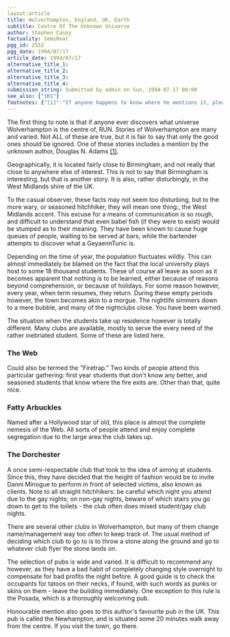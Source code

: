 ```yaml
---
layout:article
title: Wolverhampton, England, UK, Earth
subtitle: Centre Of The Unknown Universe
author: Stephen Casey
factuality: SemiReal
pgg_id: 2S52
pgg_date: 1994/07/17
article_date: 1994/07/17
alternative_title_1: 
alternative_title_2: 
alternative_title_3: 
alternative_title_4: 
submission_string: Submitted by admin on Sun, 1994-07-17 00:00
see_also: ["1R1"]
footnotes: {"[1]":"If anyone happens to know where he mentions it, please mail me! I think it was on a right hand page of a paperback copy."}
---
```

<div>
<p>The first thing to note is that if anyone ever discovers what universe Wolverhampton is the centre of, RUN. Stories of Wolverhampton are many and varied. Not ALL of these are true, but it is fair to say that only the good ones should be ignored. One of these stories includes a mention by the unknown author, Douglas N. Adams <a href="#footnotes.1" class="footnote-link">[1]</a>.</p>
<p>Geographically, it is located fairly close to Birmingham, and not really that close to anywhere else of interest. This is not to say that Birmingham is interesting, but that is another story. It is also, rather disturbingly, in the West Midlands shire of the UK.</p>
<p>To the casual observer, these facts may not seem too disturbing, but to the more wary, or seasoned hitchhiker, they will mean one thing:, the West Midlands accent. This excuse for a means of communication is so rough, and difficult to understand that even babel fish (if they were to exist) would be stumped as to their meaning. They have been known to cause huge queues of people, waiting to be served at bars, while the bartender attempts to discover what a GeyaennTunic is.</p>
<p>Depending on the time of year, the population fluctuates wildly. This can almost immediately be blamed on the fact that the local university plays host to some 18 thousand students. These of course all leave as soon as it becomes apparent that nothing is to be learned, either because of reasons beyond comprehension, or because of holidays. For some reason however, every year, when term resumes, they return. During these empty periods however, the town becomes akin to a morgue. The nightlife simmers down to a mere bubble, and many of the nightclubs close. You have been warned.</p>
<p>The situation when the students take up residence however is totally different. Many clubs are available, mostly to serve the every need of the rather inebriated student. Some of these are listed here.</p>
<h3>The Web</h3>
<p>Could also be termed the "Firetrap." Two kinds of people attend this particular gathering: first year students that don't know any better, and seasoned students that know where the fire exits are. Other than that, quite nice.</p>
<h3>Fatty Arbuckles</h3>
<p>Named after a Hollywood star of old, this place is almost the complete nemesis of the Web. All sorts of people attend and enjoy complete segregation due to the large area the club takes up.</p>
<h3>The Dorchester</h3>
<p>A once semi-respectable club that took to the idea of aiming at students. Since this, they have decided that the height of fashion would be to invite Danni Minogue to perform in front of selected victims, also known as clients. Note to all straight hitchhikers: be careful which night you attend due to the gay nights; on non-gay nights, beware of which stairs you go down to get to the toilets - the club often does mixed student/gay club nights.</p>
<p>There are several other clubs in Wolverhampton, but many of them change name/management way too often to keep track of. The usual method of deciding which club to go to is to throw a stone along the ground and go to whatever club flyer the stone lands on.</p>
<p>The selection of pubs is wide and varied. It is difficult to recommend any however, as they have a bad habit of completely changing style overnight to compensate for bad profits the night before. A good guide is to check the occupants for tatoos on their necks, if found, with such words as punks or skins on them - leave the building immediately. One exception to this rule is the Posada, which is a thoroughly welcoming pub.</p>
<p>Honourable mention also goes to this author's favourite pub in the UK. This pub is called the Newhampton, and is situated some 20 minutes walk away from the centre. If you visit the town, go there.</p>
</div>

